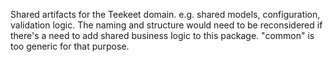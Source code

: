 Shared artifacts for the Teekeet domain. e.g. shared models, configuration, validation logic. The naming and structure would need to be reconsidered if there's a need to add shared business logic to this package. "common" is too generic for that purpose.
